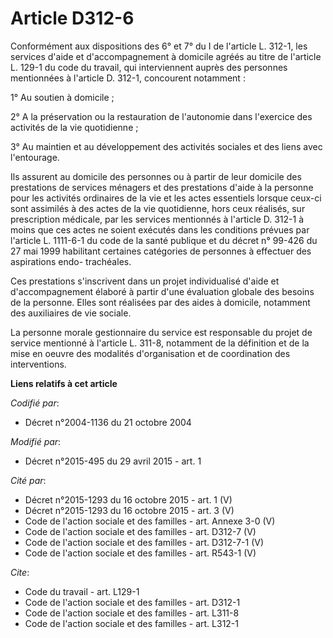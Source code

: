 # Article D312-6

Conformément aux dispositions des 6° et 7° du I de l'article L. 312-1, les services d'aide et d'accompagnement à domicile
agréés au titre de l'article L. 129-1 du code du travail, qui interviennent auprès des personnes mentionnées à l'article D.
312-1, concourent notamment :

1° Au soutien à domicile ;

2° A la préservation ou la restauration de l'autonomie dans l'exercice des activités de la vie quotidienne ;

3° Au maintien et au développement des activités sociales et des liens avec l'entourage.

Ils assurent au domicile des personnes ou à partir de leur domicile des prestations de services ménagers et des prestations
d'aide à la personne pour les activités ordinaires de la vie et les actes essentiels lorsque ceux-ci sont assimilés à des
actes de la vie quotidienne, hors ceux réalisés, sur prescription médicale, par les services mentionnés à l'article D. 312-1
à moins que ces actes ne soient exécutés dans les conditions prévues par l'article L. 1111-6-1 du code de la santé publique
et du décret n° 99-426 du 27 mai 1999 habilitant certaines catégories de personnes à effectuer des aspirations endo-
trachéales.

Ces prestations s'inscrivent dans un projet individualisé d'aide et d'accompagnement élaboré à partir d'une évaluation
globale des besoins de la personne. Elles sont réalisées par des aides à domicile, notamment des auxiliaires de vie sociale.

La personne morale gestionnaire du service est responsable du projet de service mentionné à l'article L. 311-8, notamment de
la définition et de la mise en oeuvre des modalités d'organisation et de coordination des interventions.

**Liens relatifs à cet article**

_Codifié par_:

  - Décret n°2004-1136 du 21 octobre 2004

_Modifié par_:

  - Décret n°2015-495 du 29 avril 2015 - art. 1

_Cité par_:

  - Décret n°2015-1293 du 16 octobre 2015 - art. 1 (V)
  - Décret n°2015-1293 du 16 octobre 2015 - art. 3 (V)
  - Code de l'action sociale et des familles - art. Annexe 3-0 (V)
  - Code de l'action sociale et des familles - art. D312-7 (V)
  - Code de l'action sociale et des familles - art. D312-7-1 (V)
  - Code de l'action sociale et des familles - art. R543-1 (V)

_Cite_:

  - Code du travail - art. L129-1
  - Code de l'action sociale et des familles - art. D312-1
  - Code de l'action sociale et des familles - art. L311-8
  - Code de l'action sociale et des familles - art. L312-1
